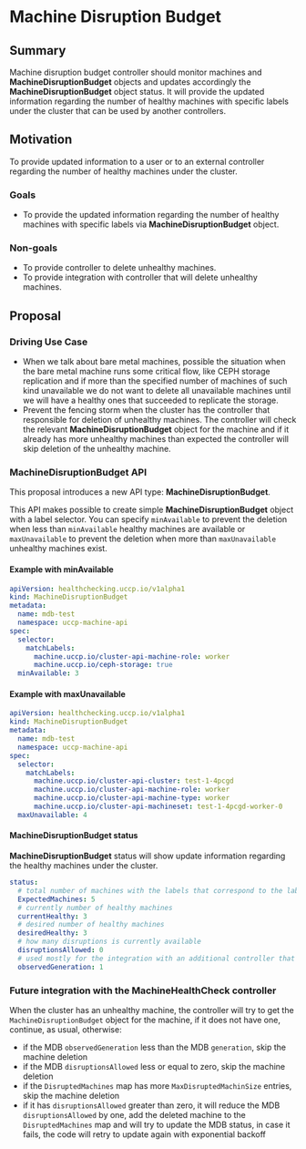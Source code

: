# Machine Disruption Budget

## Summary

Machine disruption budget controller should monitor machines and **MachineDisruptionBudget** objects and updates accordingly the **MachineDisruptionBudget** object status.
It will provide the updated information regarding the number of healthy machines with specific labels under the cluster that can be used by another controllers.

## Motivation

To provide updated information to a user or to an external controller regarding the number of healthy machines under the cluster.

### Goals

* To provide the updated information regarding the number of healthy machines with specific labels via **MachineDisruptionBudget** object.

### Non-goals

* To provide controller to delete unhealthy machines.
* To provide integration with controller that will delete unhealthy machines.

## Proposal

### Driving Use Case

* When we talk about bare metal machines, possible the situation when the bare metal machine runs some critical flow, like CEPH storage replication and if more than the specified number of machines of such kind unavailable we do not want to delete all unavailable machines until we will have a healthy ones that succeeded to replicate the storage.
* Prevent the fencing storm when the cluster has the controller that responsible for deletion of unhealthy machines. The controller will check the relevant **MachineDisruptionBudget** object for the machine and if it already has more unhealthy machines than expected the controller will skip deletion of the unhealthy machine.

### MachineDisruptionBudget API

This proposal introduces a new API type: **MachineDisruptionBudget**.

This API makes possible to create simple **MachineDisruptionBudget** object with a label selector. You can specify `minAvailable` to prevent the deletion when less than `minAvailable` healthy machines are available or `maxUnavailable` to prevent the deletion when more than `maxUnavailable` unhealthy machines exist.

#### Example with minAvailable

```yaml
apiVersion: healthchecking.uccp.io/v1alpha1
kind: MachineDisruptionBudget
metadata:
  name: mdb-test
  namespace: uccp-machine-api
spec:
  selector:
    matchLabels:
      machine.uccp.io/cluster-api-machine-role: worker
      machine.uccp.io/ceph-storage: true
  minAvailable: 3
```

#### Example with maxUnavailable

```yaml
apiVersion: healthchecking.uccp.io/v1alpha1
kind: MachineDisruptionBudget
metadata:
  name: mdb-test
  namespace: uccp-machine-api
spec:
  selector:
    matchLabels:
      machine.uccp.io/cluster-api-cluster: test-1-4pcgd
      machine.uccp.io/cluster-api-machine-role: worker
      machine.uccp.io/cluster-api-machine-type: worker
      machine.uccp.io/cluster-api-machineset: test-1-4pcgd-worker-0
  maxUnavailable: 4
```

#### MachineDisruptionBudget status

**MachineDisruptionBudget** status will show update information regarding the healthy machines under the cluster.

```yaml
status:
  # total number of machines with the labels that correspond to the label selector
  ExpectedMachines: 5
  # currently number of healthy machines
  currentHealthy: 3
  # desired number of healthy machines
  desiredHealthy: 3
  # how many disruptions is currently available
  disruptionsAllowed: 0
  # used mostly for the integration with an additional controller that will delete unhealthy machines, if observedGeneration is different from the generation of the MDB object it means that MDB object still does not have updated information
  observedGeneration: 1
```

### Future integration with the MachineHealthCheck controller

When the cluster has an unhealthy machine, the controller will try to get the `MachineDisruptionBudget` object for the machine, if it does not have one, continue, as usual, otherwise:

- if the MDB `observedGeneration` less than the MDB `generation`, skip the machine deletion
- if the MDB `disruptionsAllowed` less or equal to zero, skip the machine deletion
- if the `DisruptedMachines` map has more `MaxDisruptedMachinSize` entries, skip the machine deletion
- if it has `disruptionsAllowed` greater than zero, it will reduce the MDB `disruptionsAllowed` by one, add the deleted machine to the `DisruptedMachines` map and will try to update the MDB status, in case it fails, the code will retry to update again with exponential backoff
